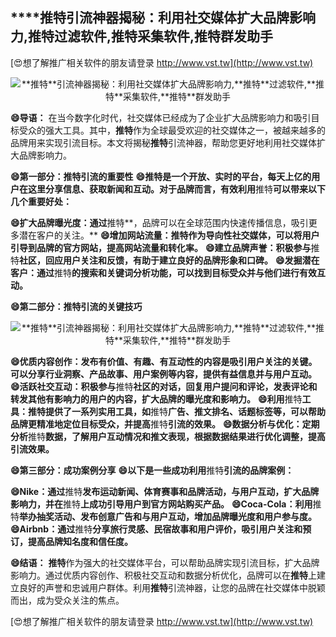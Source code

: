 ## ****推特**引流神器揭秘：利用社交媒体扩大品牌影响力,**推特**过滤软件,**推特**采集软件,**推特**群发助手**

[😍想了解推广相关软件的朋友请登录 http://www.vst.tw](http://www.vst.tw)

 <center><img src="https://vst.tw/MP4/tuiguang/png/5.png" alt="**推特**引流神器揭秘：利用社交媒体扩大品牌影响力,**推特**过滤软件,**推特**采集软件,**推特**群发助手"></center>

**😄导语：**
在当今数字化时代，社交媒体已经成为了企业扩大品牌影响力和吸引目标受众的强大工具。其中，**推特**作为全球最受欢迎的社交媒体之一，被越来越多的品牌用来实现引流目标。本文将揭秘**推特**引流神器，帮助您更好地利用社交媒体扩大品牌影响力。

**😄第一部分：**推特**引流的重要性**
**😄**推特**是一个开放、实时的平台，每天上亿的用户在这里分享信息、获取新闻和互动。对于品牌而言，有效利用**推特**可以带来以下几个重要好处：**

**😄扩大品牌曝光度：通过**推特**，品牌可以在全球范围内快速传播信息，吸引更多潜在客户的关注。**
**😄增加网站流量：**推特**作为导向性社交媒体，可以将用户引导到品牌的官方网站，提高网站流量和转化率。**
**😄建立品牌声誉：积极参与**推特**社区，回应用户关注和反馈，有助于建立良好的品牌形象和口碑。**
**😄发掘潜在客户：通过**推特**的搜索和关键词分析功能，可以找到目标受众并与他们进行有效互动。**

**😄第二部分：**推特**引流的关键技巧**

 <center><img src="https://vst.tw/MP4/tuiguang/png/6.png" alt="**推特**引流神器揭秘：利用社交媒体扩大品牌影响力,**推特**过滤软件,**推特**采集软件,**推特**群发助手"></center>

**😄优质内容创作：发布有价值、有趣、有互动性的内容是吸引用户关注的关键。可以分享行业洞察、产品故事、用户案例等内容，提供有益信息并与用户互动。**
**😄活跃社交互动：积极参与**推特**社区的对话，回复用户提问和评论，发表评论和转发其他有影响力的用户的内容，扩大品牌的曝光度和影响力。**
**😄利用**推特**工具：**推特**提供了一系列实用工具，如**推特**广告、推文排名、话题标签等，可以帮助品牌更精准地定位目标受众，并提高**推特**引流的效果。**
**😄数据分析与优化：定期分析**推特**数据，了解用户互动情况和推文表现，根据数据结果进行优化调整，提高引流效果。**

**😄第三部分：成功案例分享**
**😄以下是一些成功利用**推特**引流的品牌案例：**

**😄Nike：通过**推特**发布运动新闻、体育赛事和品牌活动，与用户互动，扩大品牌影响力，并在**推特**上成功引导用户到官方网站购买产品。**
**😄Coca-Cola：利用**推特**举办抽奖活动、发布创意广告和与用户互动，增加品牌曝光度和用户参与度。**
**😄Airbnb：通过**推特**分享旅行灵感、民宿故事和用户评价，吸引用户关注和预订，提高品牌知名度和信任度。**

**😄结语：**
**推特**作为强大的社交媒体平台，可以帮助品牌实现引流目标，扩大品牌影响力。通过优质内容创作、积极社交互动和数据分析优化，品牌可以在**推特**上建立良好的声誉和忠诚用户群体。利用**推特**引流神器，让您的品牌在社交媒体中脱颖而出，成为受众关注的焦点。

[😍想了解推广相关软件的朋友请登录 http://www.vst.tw](http://www.vst.tw)



